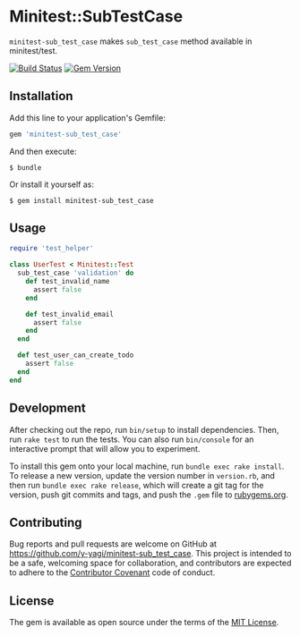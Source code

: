 # Minitest::SubTestCase

`minitest-sub_test_case` makes `sub_test_case` method available in minitest/test.

[![Build Status](https://travis-ci.org/y-yagi/minitest-sub_test_case.svg?branch=master)](https://travis-ci.org/y-yagi/minitest-sub_test_case)
[![Gem Version](https://badge.fury.io/rb/minitest-sub_test_case.svg)](http://badge.fury.io/rb/minitest-sub_test_case)

## Installation

Add this line to your application's Gemfile:

```ruby
gem 'minitest-sub_test_case'
```

And then execute:

    $ bundle

Or install it yourself as:

    $ gem install minitest-sub_test_case

## Usage

```ruby
require 'test_helper'

class UserTest < Minitest::Test
  sub_test_case 'validation' do
    def test_invalid_name
      assert false
    end

    def test_invalid_email
      assert false
    end
  end

  def test_user_can_create_todo
    assert false
  end
end
```


## Development

After checking out the repo, run `bin/setup` to install dependencies. Then, run `rake test` to run the tests. You can also run `bin/console` for an interactive prompt that will allow you to experiment.

To install this gem onto your local machine, run `bundle exec rake install`. To release a new version, update the version number in `version.rb`, and then run `bundle exec rake release`, which will create a git tag for the version, push git commits and tags, and push the `.gem` file to [rubygems.org](https://rubygems.org).

## Contributing

Bug reports and pull requests are welcome on GitHub at https://github.com/y-yagi/minitest-sub_test_case. This project is intended to be a safe, welcoming space for collaboration, and contributors are expected to adhere to the [Contributor Covenant](http://contributor-covenant.org) code of conduct.


## License

The gem is available as open source under the terms of the [MIT License](http://opensource.org/licenses/MIT).

